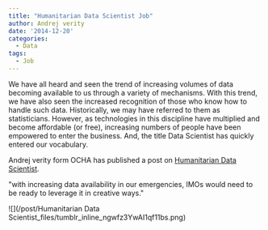 ```yaml
---
title: "Humanitarian Data Scientist Job"
author: Andrej verity
date: '2014-12-20'
categories:
  - Data
tags:
  - Job
---
```



We have all heard and seen the trend of increasing volumes of data becoming available to us through a variety of mechanisms. With this trend, we have also seen the increased recognition of those who know how to handle such data. Historically, we may have referred to them as statisticians. However, as technologies in this discipline have multiplied and become affordable (or free), increasing numbers of people have been empowered to enter the business. And, the title Data Scientist has quickly entered our vocabulary.


Andrej verity form OCHA has published a post on [Humanitarian Data Scientist](http://blog.veritythink.com/post/105715607274/humanitarian-data-scientist-who-and-how). 

 "with increasing data availability in our emergencies, IMOs would need to be ready to leverage it in creative ways."
 
![](/post/Humanitarian Data Scientist_files/tumblr_inline_ngwfz3YwAI1qf11bs.png)
